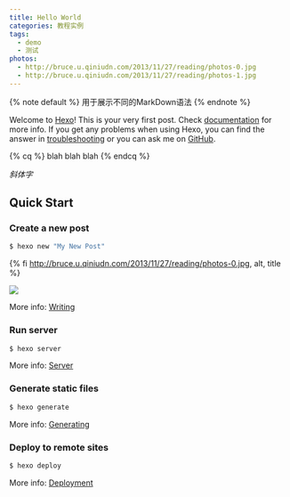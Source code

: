 ```yaml
---
title: Hello World
categories: 教程实例
tags:
  - demo
  - 测试
photos:
  - http://bruce.u.qiniudn.com/2013/11/27/reading/photos-0.jpg
  - http://bruce.u.qiniudn.com/2013/11/27/reading/photos-1.jpg
---
```


<!-- Bootstrap Callout -->
{% note default %}
用于展示不同的MarkDown语法
{% endnote %}

<!--more-->

Welcome to [Hexo](https://hexo.io/)! This is your very first post. Check [documentation](https://hexo.io/docs/) for more info. If you get any problems when using Hexo, you can find the answer in [troubleshooting](https://hexo.io/docs/troubleshooting.html) or you can ask me on [GitHub](https://github.com/hexojs/hexo/issues).

<!-- 引号包围，居中 -->
{% cq %} blah blah blah {% endcq %}

<!-- 斜体 -->
*斜体字*

## Quick Start

### Create a new post

``` bash
$ hexo new "My New Post"
```
{% fi http://bruce.u.qiniudn.com/2013/11/27/reading/photos-0.jpg, alt, title %}

<img src="http://bruce.u.qiniudn.com/2013/11/27/reading/photos-0.jpg" class="full-image" />

More info: [Writing](https://hexo.io/docs/writing.html)

### Run server

``` bash
$ hexo server
```

More info: [Server](https://hexo.io/docs/server.html)

### Generate static files

``` bash
$ hexo generate
```

More info: [Generating](https://hexo.io/docs/generating.html)

### Deploy to remote sites

``` bash
$ hexo deploy
```

More info: [Deployment](https://hexo.io/docs/deployment.html)
